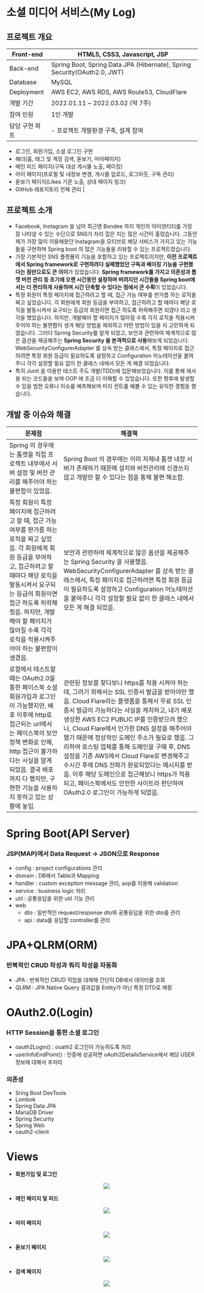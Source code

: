 # 소셜 미디어 서비스(My Log)

## 프로젝트 개요

| Front-end | HTML5, CSS3, Javascript, JSP |
| --- | --- |
| Back-end | Spring Boot, Spring Data JPA (Hibernate), Spring Security(OAuth2.0, JWT) |
| Database | MySQL |
| Deployment | AWS EC2, AWS RDS, AWS Route53, CloudFlare |
| 개발 기간 | 2022.01.11 ~ 2022.03.02 (약 7주) |
| 참여 인원 | 1인 개발 |
| 담당 구현 파트 | - 프로젝트 개발환경 구축, 설계 참여
- 로그인, 회원가입, 소셜 로그인 구현
- 해더(홈, 태그 및 계정 검색, 돋보기, 마이페이지)
- 메인 피드 페이지(구독 대상 게시물 노출, 페이징)
- 마이 페이지(프로필 및 내정보 변경, 게시물 업로드, 로그아웃, 구독 관리)
- 돋보기 페이지(Likes 기준 노출, 상대 페이지 링크)
- GitHub 레포지토리 전체 관리 |

## 프로젝트 소개

- Facebook, Instagram 을 넘어 최근엔 Bondee 까지 개인의 아이덴티티를 가장 잘 나타낼 수 있는 수단으로 SNS가 자리 잡은 지는 많은 시간이 흘렀습니다. 그동안 제가 가장 많이 이용해왔던 Instagram을 모티브로 해당 서비스가 가지고 있는 기능들을 구현하며 Spring boot 의 많은 기능들을 리뷰할 수 있는 프로젝트였습니다.
- 가장 기본적인 SNS 플랫폼의 기능을 포함하고 있는 프로젝트이지만, **이전 프로젝트에서 Spring framework로 구현하려다 실패했었던 구독과 페이징 기능을 구현했다는 점만으로도 큰 의미**가 있었습니다. **Spring framework를 가지고 의존성과 톰캣 버전 관리 등 초기에 오랜 시간동안 설정하며 버려지던 시간들을 Spring boot에서는 더 편리하게 사용하며 시간 단축할 수 있다는 점에서 큰 수확**이 있었습니다.
- 특정 회원이 특정 페이지에 접근하려고 할 때, 접근 가능 여부를 판가름 하는 로직을 짜고 싶었습니다. 각 회원에게 회원 등급을 부여하고, 접근하려고 할 때마다 해당 로직을 발동시켜서 요구되는 등급의 회원이면 접근 하도록 허락해주면 되겠다 라고 생각을 했었습니다. 하지만, 개발해야 할 페이지가 많아질 수록 각각 로직을 적용시켜주어야 하는 불편함이 생겨 해당 방법을 제외하고 어떤 방법이 있을 지 고민하게 되었습니다. 그러다 Spring Security를 알게 되었고, 보안과 관련하여 체계적으로 많은 옵션을 제공해주는 **Spring Security 을 본격적으로 사용**해보게 되었습니다. WebSecurityConfigurerAdapter 를 상속 받는 클래스에서, 특정 페이지로 접근하려면 특정 회원 등급이 필요하도록 설정하고 Configuration 어노테이션을 붙여주니 각각 설정할 필요 없이 한 클래스 내에서 모든 게 해결 되었습니다.
- 특히 Junit 을 이용한 테스트 주도 개발(TDD)에 입문해보았습니다. 이를 통해 재사용 되는 코드들을 보며 OOP 에 조금 더 이해할 수 있었습니다. 또한 향후에 발생할 수 있을 법한 오류나 이슈를 예측해보며 미리 컨트롤 해볼 수 있는 유익한 경험을 했습니다.

## 개발 중 이슈와 해결

| 문제점 | 해결책 |
| --- | --- |
| Spring 의 경우에는 톰캣을 직접 프로젝트 내부에서 서버 설정 및 버전 관리를 해주어야 하는 불편함이 있었음. | Spring Boot 의 경우에는 이미 자체내 톰캣 내장 서버가 존재하기 때문에 설치와 버전관리에 신경쓰지 않고 개발만 할 수 있다는 점을 통해 불편 해소함. |
| 특정 회원이 특정 페이지에 접근하려고 할 때, 접근 가능 여부를 판가름 하는 로직을 짜고 싶었음. 각 회원에게 회원 등급을 부여하고, 접근하려고 할 때마다 해당 로직을 발동시켜서 요구되는 등급의 회원이면 접근 하도록 허락해줬음. 하지만, 개발해야 할 페이지가 많아질 수록 각각 로직을 적용시켜주어야 하는 불편함이 생겼음. | 보안과 관련하여 체계적으로 많은 옵션을 제공해주는 Spring Security 을 사용했음. WebSecurityConfigurerAdapter 를 상속 받는 클래스에서, 특정 페이지로 접근하려면 특정 회원 등급이 필요하도록 설정하고 Configuration 어노테이션을 붙여주니 각각 설정할 필요 없이 한 클래스 내에서 모든 게 해결 되었음. |
| 로컬에서 테스트할 때는 OAuth2.0을 통한 페이스북 소셜 회원가입과 로그인이 가능했지만, 배포 이후에 http로 접근되는 url에서는 페이스북의 보안 정책 변화로 인해, http 접근이 불가하다는 사실을 알게 되었음. 결국 배포까지 다 했지만, 구현한 기능을 사용하지 못하고 있는 상황에 놓임. | 관련된 정보를 찾다보니 https를 적용 시켜야 하는데, 그러기 위해서는 SSL 인증서 발급을 받아야만 했음. Cloud Flare라는 플랫폼을 통해서 무료 SSL 인증서 발급이 가능하다는 사실을 캐치하고, 내가 배포생성한 AWS EC2 PUBLIC IP를 인증받으려 했으나, Cloud Flare에서 인가한 DNS 설정을 해주어야 했기 때문에 정상적인 도메인 주소가 필요로 했음. 그리하여 호스팅 업체를 통해 도메인을 구매 후, DNS 설정을 기존 AWS에서 Cloud Flare로 변경해주고 수시간 후에 DNS 전파가 완료되었다는 메시지를 받음. 이후 해당 도메인으로 접근해보니 https가 적용되고, 페이스북에서도 안전한 사이트라 판단하여 OAuth2.0 로그인이 가능하게 되었음. |

# Spring Boot(API Server)

### JSP(MAP)에서 Data Request → JSON으로 Response

> 
> 
- config : project configurations 관리
- domain : DB에서 Table과 Mapping
- handler : custom exception message 관리, aop를 이용해 validation
- service : business logic 처리
- util : 공통응답을 위한 util 기능 관리
- web
    - dto : 일반적인 request/response dto와 공통응답을 위한 dto를 관리
    - api : data를 응답할 controller를 관리

# JPA+QLRM(ORM)

### 반복적인 CRUD 작성과 쿼리 작성을 자동화

> 
> 
- JPA : 반복적인 CRUD 작업을 대체해 간단히 DB에서 데이터를 조회
- QLRM : JPA Native Query 결과값을 Entity가 아닌 특정 DTO로 매핑

# OAuth2.0(Login)

### HTTP Session을 통한 소셜 로그인

> 
> 
- oauth2Login() : ouath2 로그인이 가능하도록 처리
- userInfoEndPoint() : 인증에 성공하면 oAuth2DetailsService에서 해당 USER 정보에 대해서 후처리

### 의존성

- Sring Boot DevTools
- Lombok
- Spring Data JPA
- MariaDB Driver
- Spring Security
- Spring Web
- oauth2-client

# Views

- **회원가입 및 로그인**
    
    <p align="center"><img src="[https://github.com/DEVZZAME/photogram/blob/master/login.gif?raw=true](https://github.com/DEVZZAME/photogram/blob/master/login.gif?raw=true)"/></p>
    
- **메인 페이지 및 피드**
    
    <p align="center"><img src="[https://github.com/DEVZZAME/photogram/blob/master/feed.gif?raw=true](https://github.com/DEVZZAME/photogram/blob/master/feed.gif?raw=true)"/></p>
    
- **마이 페이지**
    
    <p align="center"><img src="[https://github.com/DEVZZAME/photogram/blob/master/mypage.gif?raw=true](https://github.com/DEVZZAME/photogram/blob/master/mypage.gif?raw=true)"/></p>
    
- **돋보기 페이지**
    
    <p align="center"><img src="[https://github.com/DEVZZAME/photogram/blob/master/seach.gif?raw=true](https://github.com/DEVZZAME/photogram/blob/master/seach.gif?raw=true)"/></p>
    
- **검색 페이지**
    
    <p align="center"><img src="[https://github.com/DEVZZAME/photogram/blob/master/searching.gif?raw=true](https://github.com/DEVZZAME/photogram/blob/master/searching.gif?raw=true)"/></p>
